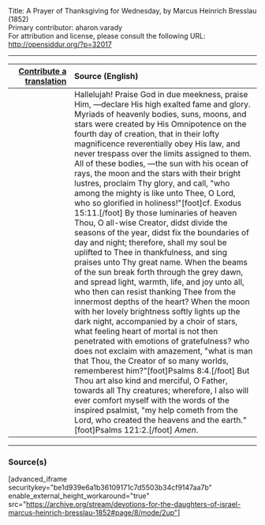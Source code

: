 <html>
<head></head>
<body>
Title: A Prayer of Thanksgiving for Wednesday, by Marcus Heinrich Bresslau (1852)<br />
Primary contributor: aharon.varady<br />
For attribution and license, please consult the following URL: <a href="http://opensiddur.org/?p=32017">http://opensiddur.org/?p=32017</a>
<p />
<hr />

<table style="margin-left: auto;margin-right: auto;" class="draggable">
<thead><tr><th id="x" style="text-align: right;"><a href="/contributing/upload/">Contribute a translation</a></th><th style="text-align: left;">Source (English)</th></tr></thead>
<tbody>
<tr><td style="vertical-align:top;" width="25%">
<div class="liturgy"><span lang="he">

</span></div></td>
 
<td style="vertical-align:top;">
<div class="english">
Hallelujah! Praise God in due meekness, praise Him, —declare His high exalted fame and glory. Myriads of heavenly bodies, suns, moons, and stars were created by His Omnipotence on the fourth day of creation, that in their lofty magnificence reverentially obey His law, and never trespass over the limits assigned to them. All of these bodies, —the sun with his ocean of rays, the moon and the stars with their bright lustres, proclaim Thy glory, and call, "who among the mighty is like unto Thee, O Lord, who so glorified in holiness!"[foot]cf. Exodus 15:11.[/foot] By those luminaries of heaven Thou, O all-wise Creator, didst divide the seasons of the year, didst fix the boundaries of day and night; therefore, shall my soul be uplifted to Thee in thankfulness, and sing praises unto Thy great name. When the beams of the sun break forth through the grey dawn, and spread light, warmth, life, and joy unto all, who then can resist thanking Thee from the innermost depths of the heart? When the moon with her lovely brightness softly lights up the dark night, accompanied by a choir of stars, what feeling heart of mortal is not then penetrated with emotions of gratefulness? who does not exclaim with amazement, "what is man that Thou, the Creator of so many worlds, rememberest him?"[foot]Psalms 8:4.[/foot] But Thou art also kind and merciful, O Father, towards all Thy creatures; wherefore, I also will ever comfort myself with the words of the inspired psalmist, "my help cometh from the Lord, who created the heavens and the earth."[foot]Psalms 121:2.[/foot] <em>Amen</em>.
</div></td></tr>
</tbody></table>

<hr />

<h3>Source(s)</h3>

[advanced_iframe securitykey="be1d939e6a1b36109171c7d5503b34cf9147aa7b" enable_external_height_workaround="true" src="https://archive.org/stream/devotions-for-the-daughters-of-israel-marcus-heinrich-bresslau-1852#page/8/mode/2up"]

&nbsp;
</body>
</html>